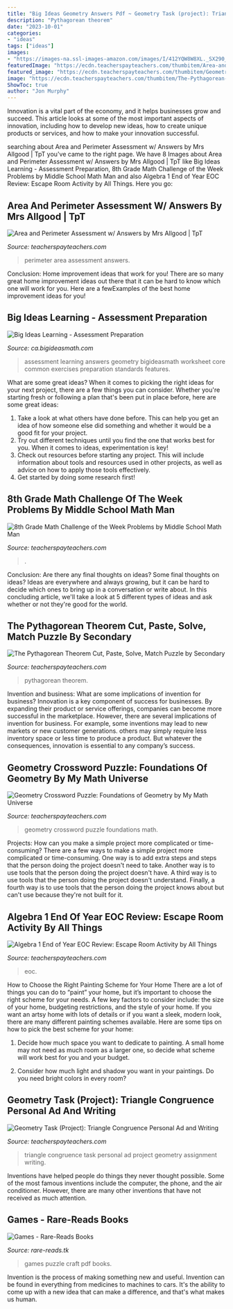 ```yaml
---
title: "Big Ideas Geometry Answers Pdf ~ Geometry Task (project): Triangle Congruence Personal Ad And Writing"
description: "Pythagorean theorem"
date: "2023-10-01"
categories:
- "ideas"
tags: ["ideas"]
images:
- "https://images-na.ssl-images-amazon.com/images/I/412YQW8W8XL._SX290_BO1,204,203,200_.jpg"
featuredImage: "https://ecdn.teacherspayteachers.com/thumbitem/Area-and-Perimeter-Assessment-w-Answers-1500873678/original-216674-3.jpg"
featured_image: "https://ecdn.teacherspayteachers.com/thumbitem/Geometry-Crossword-Puzzle-Foundations-of-Geometry-2416608-1464302205/original-2416608-3.jpg"
image: "https://ecdn.teacherspayteachers.com/thumbitem/The-Pythagorean-Theorem-Cut-Paste-Solve-Match-Puzzle-2935515-1595185299/original-2935515-1.jpg"
ShowToc: true
author: "Jon Murphy"
---
```



Innovation is a vital part of the economy, and it helps businesses grow and succeed. This article looks at some of the most important aspects of innovation, including how to develop new ideas, how to create unique products or services, and how to make your innovation successful.

	

		
searching about Area and Perimeter Assessment w/ Answers by Mrs Allgood | TpT you've came to the right page. We have 8 Images about Area and Perimeter Assessment w/ Answers by Mrs Allgood | TpT like Big Ideas Learning - Assessment Preparation, 8th Grade Math Challenge of the Week Problems by Middle School Math Man and also Algebra 1 End of Year EOC Review: Escape Room Activity by All Things. Here you go:
		
    
## Area And Perimeter Assessment W/ Answers By Mrs Allgood | TpT

<img loading=lazy src="https://ecdn.teacherspayteachers.com/thumbitem/Area-and-Perimeter-Assessment-w-Answers-1500873678/original-216674-3.jpg" onerror="this.onerror=null;this.src='https://tse1.mm.bing.net/th?id=OIP.5TeJnrnGbr6ET_x91oHiwAAAAA&amp;pid=15.1';" alt="Area and Perimeter Assessment w/ Answers by Mrs Allgood | TpT">

_Source: teacherspayteachers.com_

>perimeter area assessment answers. 

	

Conclusion: Home improvement ideas that work for you!
There are so many great home improvement ideas out there that it can be hard to know which one will work for you. Here are a fewExamples of the best home improvement ideas for you!

    
## Big Ideas Learning - Assessment Preparation

<img loading=lazy src="http://ca.bigideasmath.com/uploads/images/features/sa.png" onerror="this.onerror=null;this.src='https://tse4.mm.bing.net/th?id=OIP.Y9GefXIclw8GqGgkpJgGxQAAAA&amp;pid=15.1';" alt="Big Ideas Learning - Assessment Preparation">

_Source: ca.bigideasmath.com_

>assessment learning answers geometry bigideasmath worksheet core common exercises preparation standards features. 

	

What are some great ideas?
When it comes to picking the right ideas for your next project, there are a few things you can consider. Whether you're starting fresh or following a plan that's been put in place before, here are some great ideas:
1. Take a look at what others have done before. This can help you get an idea of how someone else did something and whether it would be a good fit for your project. 
2. Try out different techniques until you find the one that works best for you. When it comes to ideas, experimentation is key! 
3. Check out resources before starting any project. This will include information about tools and resources used in other projects, as well as advice on how to apply those tools effectively. 
4. Get started by doing some research first!

    
## 8th Grade Math Challenge Of The Week Problems By Middle School Math Man

<img loading=lazy src="https://ecdn.teacherspayteachers.com/thumbitem/8th-Grade-Math-Challenge-of-the-Week-Problems-2962990-1583153393/original-2962990-4.jpg" onerror="this.onerror=null;this.src='https://tse1.mm.bing.net/th?id=OIP.I41x2-EWTtNJ66YkSuhzLAAAAA&amp;pid=15.1';" alt="8th Grade Math Challenge of the Week Problems by Middle School Math Man">

_Source: teacherspayteachers.com_

>. 

	

Conclusion: Are there any final thoughts on ideas?
Some final thoughts on ideas? Ideas are everywhere and always growing, but it can be hard to decide which ones to bring up in a conversation or write about. In this concluding article, we'll take a look at 5 different types of ideas and ask whether or not they're good for the world.

    
## The Pythagorean Theorem Cut, Paste, Solve, Match Puzzle By Secondary

<img loading=lazy src="https://ecdn.teacherspayteachers.com/thumbitem/The-Pythagorean-Theorem-Cut-Paste-Solve-Match-Puzzle-2935515-1595185299/original-2935515-1.jpg" onerror="this.onerror=null;this.src='https://tse4.mm.bing.net/th?id=OIP.pn7r7X4iUviUudENBnT1YQAAAA&amp;pid=15.1';" alt="The Pythagorean Theorem Cut, Paste, Solve, Match Puzzle by Secondary">

_Source: teacherspayteachers.com_

>pythagorean theorem. 

	

Invention and business: What are some implications of invention for business?
Innovation is a key component of success for businesses. By expanding their product or service offerings, companies can become more successful in the marketplace. However, there are several implications of invention for business. For example, some inventions may lead to new markets or new customer generations. others may simply require less inventory space or less time to produce a product. But whatever the consequences, innovation is essential to any company’s success.

    
## Geometry Crossword Puzzle: Foundations Of Geometry By My Math Universe

<img loading=lazy src="https://ecdn.teacherspayteachers.com/thumbitem/Geometry-Crossword-Puzzle-Foundations-of-Geometry-2416608-1464302205/original-2416608-3.jpg" onerror="this.onerror=null;this.src='https://tse2.mm.bing.net/th?id=OIP.6Ke1hhQno0fw9bcHp988HgAAAA&amp;pid=15.1';" alt="Geometry Crossword Puzzle: Foundations of Geometry by My Math Universe">

_Source: teacherspayteachers.com_

>geometry crossword puzzle foundations math. 

	

Projects: How can you make a simple project more complicated or time-consuming?
There are a few ways to make a simple project more complicated or time-consuming. One way is to add extra steps and steps that the person doing the project doesn't need to take. Another way is to use tools that the person doing the project doesn't have. A third way is to use tools that the person doing the project doesn't understand. Finally, a fourth way is to use tools that the person doing the project knows about but can't use because they're not built for it.

    
## Algebra 1 End Of Year EOC Review: Escape Room Activity By All Things

<img loading=lazy src="https://ecdn.teacherspayteachers.com/thumbitem/Algebra-1-End-of-Year-EOC-Review-Escape-Room-Activity-3744268-1587658877/original-3744268-3.jpg" onerror="this.onerror=null;this.src='https://tse4.mm.bing.net/th?id=OIP.8_Qq3wdYNLkxOA5jJpjQZAAAAA&amp;pid=15.1';" alt="Algebra 1 End of Year EOC Review: Escape Room Activity by All Things">

_Source: teacherspayteachers.com_

>eoc. 

	

How to Choose the Right Painting Scheme for Your Home
There are a lot of things you can do to “paint” your home, but it’s important to choose the right scheme for your needs. A few key factors to consider include: the size of your home, budgeting restrictions, and the style of your home. If you want an artsy home with lots of details or if you want a sleek, modern look, there are many different painting schemes available. Here are some tips on how to pick the best scheme for your home:
1. Decide how much space you want to dedicate to painting. A small home may not need as much room as a larger one, so decide what scheme will work best for you and your budget.

2. Consider how much light and shadow you want in your paintings. Do you need bright colors in every room?

    
## Geometry Task (Project): Triangle Congruence Personal Ad And Writing

<img loading=lazy src="https://ecdn.teacherspayteachers.com/thumbitem/Geometry-Task-Project-Triangle-Congruence-Personal-Ad-and-Writing-Assignment-1277331-1402781421/original-1277331-2.jpg" onerror="this.onerror=null;this.src='https://tse4.mm.bing.net/th?id=OIP.mL-m_1VDiDO_Zv8ERLS_9QAAAA&amp;pid=15.1';" alt="Geometry Task (Project): Triangle Congruence Personal Ad and Writing">

_Source: teacherspayteachers.com_

>triangle congruence task personal ad project geometry assignment writing. 

	

Inventions have helped people do things they never thought possible. Some of the most famous inventions include the computer, the phone, and the air conditioner. However, there are many other inventions that have not received as much attention.

    
## Games - Rare-Reads Books

<img loading=lazy src="https://images-na.ssl-images-amazon.com/images/I/412YQW8W8XL._SX290_BO1,204,203,200_.jpg" onerror="this.onerror=null;this.src='https://tse1.mm.bing.net/th?id=OIP.CiIC3Wa4KTxU5_CXOtJq6QAAAA&amp;pid=15.1';" alt="Games - Rare-Reads Books">

_Source: rare-reads.tk_

>games puzzle craft pdf books. 

	

Invention is the process of making something new and useful. Invention can be found in everything from medicines to machines to cars. It's the ability to come up with a new idea that can make a difference, and that's what makes us human.

